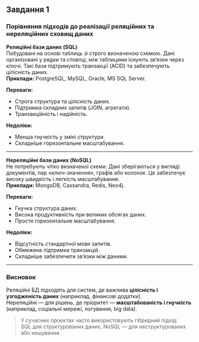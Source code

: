 ## Завдання 1

### Порівняння підходів до реалізації реляційних та нереляційних сховищ даних

**Реляційні бази даних (SQL)**  
Побудовані на основі таблиць зі строго визначеною схемою. Дані організовані у рядки та стовпці, між таблицями існують зв’язки через ключі. Такі бази підтримують транзакції (ACID) та забезпечують цілісність даних.  
**Приклади:** PostgreSQL, MySQL, Oracle, MS SQL Server.  

**Переваги:**
- Строга структура та цілісність даних.  
- Підтримка складних запитів (JOIN, агрегати).  
- Транзакційність і надійність.  

**Недоліки:**
- Менша гнучкість у зміні структури.  
- Складніше горизонтальне масштабування.  

---

**Нереляційні бази даних (NoSQL)**  
Не потребують чітко визначеної схеми. Дані зберігаються у вигляді документів, пар «ключ-значення», графів або колонок. Це забезпечує високу швидкість і легкість масштабування.  
**Приклади:** MongoDB, Cassandra, Redis, Neo4j.  

**Переваги:**
- Гнучка структура даних.  
- Висока продуктивність при великих обсягах даних.  
- Просте горизонтальне масштабування.  

**Недоліки:**
- Відсутність стандартної мови запитів.  
- Обмежена підтримка транзакцій.  
- Складніше забезпечити зв’язки між даними.  

---

### Висновок
Реляційні БД підходять для систем, де важлива **цілісність і узгодженість даних** (наприклад, фінансові додатки).  
Нереляційні — для рішень, де пріоритет — **масштабованість і гнучкість** (наприклад, соціальні мережі, логування, big data).  

> У сучасних проєктах часто використовують гібридний підхід:  
> SQL для структурованих даних, NoSQL — для неструктурованих або кешування.
